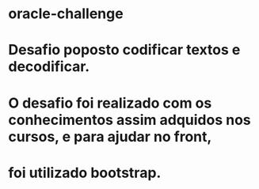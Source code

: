 # oracle-challenge
# Desafio poposto codificar textos e decodificar.
# O desafio foi realizado com os conhecimentos assim adquidos nos cursos, e para ajudar no front,
# foi utilizado bootstrap.
